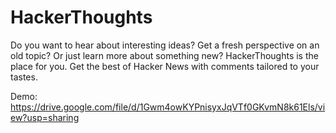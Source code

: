 # HackerThoughts

Do you want to hear about interesting ideas? Get a fresh perspective on an old topic? Or just learn more about something new? HackerThoughts is the place for you. Get the best of Hacker News with comments tailored to your tastes.

Demo: https://drive.google.com/file/d/1Gwm4owKYPnisyxJqVTf0GKvmN8k61Els/view?usp=sharing
